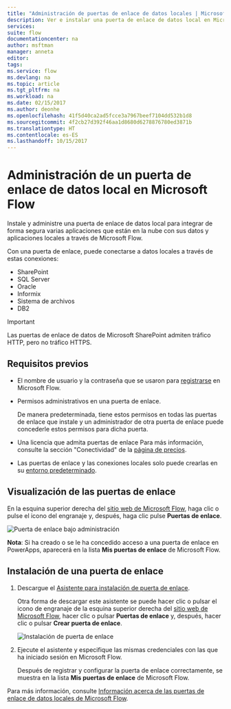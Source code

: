 ```yaml
---
title: "Administración de puertas de enlace de datos locales | Microsoft Docs"
description: Ver e instalar una puerta de enlace de datos local en Microsoft Flow
services: 
suite: flow
documentationcenter: na
author: msftman
manager: anneta
editor: 
tags: 
ms.service: flow
ms.devlang: na
ms.topic: article
ms.tgt_pltfrm: na
ms.workload: na
ms.date: 02/15/2017
ms.author: deonhe
ms.openlocfilehash: 41f5d40ca2ad5fcce3a7967beef7104dd532b1d8
ms.sourcegitcommit: 4f2cb27d392f46aa1d8680d6278876780ed3871b
ms.translationtype: HT
ms.contentlocale: es-ES
ms.lasthandoff: 10/15/2017
---
```

# <a name="manage-an-on-premises-data-gateway-in-microsoft-flow"></a>Administración de un puerta de enlace de datos local en Microsoft Flow
Instale y administre una puerta de enlace de datos local para integrar de forma segura varias aplicaciones que están en la nube con sus datos y aplicaciones locales a través de Microsoft Flow.

Con una puerta de enlace, puede conectarse a datos locales a través de estas conexiones:

* SharePoint
* SQL Server
* Oracle
* Informix
* Sistema de archivos
* DB2

> [!IMPORTANT]
> Las puertas de enlace de datos de Microsoft SharePoint admiten tráfico HTTP, pero no tráfico HTTPS.
> 
> 

## <a name="prerequisites"></a>Requisitos previos
* El nombre de usuario y la contraseña que se usaron para [registrarse](sign-up-sign-in.md) en Microsoft Flow.
* Permisos administrativos en una puerta de enlace.
  
  De manera predeterminada, tiene estos permisos en todas las puertas de enlace que instale y un administrador de otra puerta de enlace puede concederle estos permisos para dicha puerta.
* Una licencia que admita puertas de enlace Para más información, consulte la sección "Conectividad" de la [página de precios](https://flow.microsoft.com/pricing/).
* Las puertas de enlace y las conexiones locales solo puede crearlas en su [entorno predeterminado](environments-overview-maker.md).

## <a name="view-your-gateways"></a>Visualización de las puertas de enlace
En la esquina superior derecha del [sitio web de Microsoft Flow](https://flow.microsoft.com), haga clic o pulse el icono del engranaje y, después, haga clic pulse **Puertas de enlace**.

![Puerta de enlace bajo administración][1]

**Nota**: Si ha creado o se le ha concedido acceso a una puerta de enlace en PowerApps, aparecerá en la lista **Mis puertas de enlace** de Microsoft Flow.

## <a name="install-a-gateway"></a>Instalación de una puerta de enlace
1. Descargue el [Asistente para instalación de puerta de enlace](http://go.microsoft.com/fwlink/?LinkID=820580&clcid=0x409).
   
    Otra forma de descargar este asistente se puede hacer clic o pulsar el icono de engranaje de la esquina superior derecha del [sitio web de Microsoft Flow](https://flow.microsoft.com), hacer clic o pulsar **Puertas de enlace** y, después, hacer clic o pulsar **Crear puerta de enlace**.
   
    ![Instalación de puerta de enlace][2]
2. Ejecute el asistente y especifique las mismas credenciales con las que ha iniciado sesión en Microsoft Flow.
   
    Después de registrar y configurar la puerta de enlace correctamente, se muestra en la lista **Mis puertas de enlace** de Microsoft Flow.

Para más información, consulte [Información acerca de las puertas de enlace de datos locales de Microsoft Flow](gateway-reference.md).

<!-- Image references -->
[1]: ./media/manage-gateway/view-gateways.png
[2]: ./media/manage-gateway/list-gateways.png
